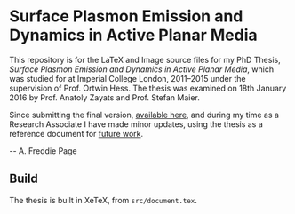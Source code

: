 # Surface Plasmon Emission and Dynamics in Active Planar Media
This repository is for the LaTeX and Image source files for my PhD Thesis,
*Surface Plasmon Emission and Dynamics in Active Planar Media*,
which was studied for at Imperial College London, 2011–2015 under the supervision of Prof. Ortwin Hess.
The thesis was examined on 18th January 2016 by Prof. Anatoly Zayats and Prof. Stefan Maier.

Since submitting the final version,
[available here](https://spiral.imperial.ac.uk/handle/10044/1/30760),
and during my time as a Research Associate I have made minor updates, using the thesis as a reference document for
[future work](https://scholar.google.com/citations?user=OSjycdYAAAAJ&hl=en).

-- A. Freddie Page

## Build
The thesis is built in XeTeX, from `src/document.tex`.
